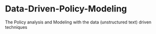 # Data-Driven-Policy-Modeling
The Policy analysis and Modeling with the data (unstructured text) driven techniques
